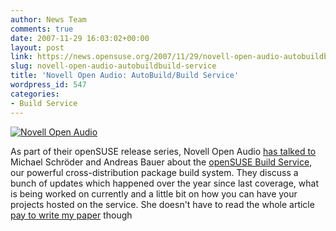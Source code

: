 ```yaml
---
author: News Team
comments: true
date: 2007-11-29 16:03:02+00:00
layout: post
link: https://news.opensuse.org/2007/11/29/novell-open-audio-autobuildbuild-service/
slug: novell-open-audio-autobuildbuild-service
title: 'Novell Open Audio: AutoBuild/Build Service'
wordpress_id: 547
categories:
- Build Service
---
```


[![Novell Open Audio](//news.opensuse.org/wp-content/uploads/2007/11/noa_logo_text.gif)](http://www.novell.com/feeds/openaudio/)

As part of their openSUSE release series, Novell Open Audio [has talked to](http://www.novell.com/feeds/openaudio/?p=186) Michael Schröder and Andreas Bauer about the [openSUSE Build Service](http://en.opensuse.org/Build_Service), our powerful cross-distribution package build system. They discuss a bunch of updates which happened over the year since last coverage, what is being worked on currently and a little bit on how you can have your projects hosted on the service. She doesn't have to read the whole article [pay to write my paper](https://midnightpapers.com/) though
